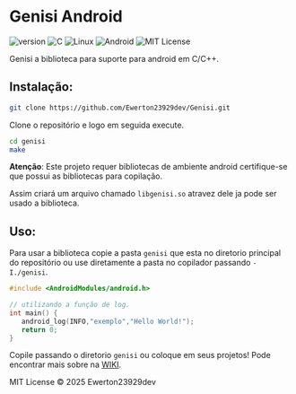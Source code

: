 # **Genisi Android**
![version](https://img.shields.io/badge/Version-1.0.5-green) ![C](https://img.shields.io/badge/Linguagem-C-blue?logo=c) ![Linux](https://img.shields.io/badge/Plataforma_para-Linux-black?logo=linux) ![Android](https://img.shields.io/badge/Feito_para-Android-green?logo=android) ![MIT License](https://img.shields.io/badge/License-MIT-blue.svg)

Genisi a biblioteca para suporte para android em C/C++.

## **Instalação:**
```bash
git clone https://github.com/Ewerton23929dev/Genisi.git
```
Clone o repositório e logo em seguida execute.
```bash
cd genisi
make
```
**Atenção**: Este projeto requer bibliotecas de ambiente android certifique-se que possui as bibliotecas para copilação.

Assim criará um arquivo chamado ``libgenisi.so`` atravez dele ja pode ser usado a biblioteca.

## **Uso:**
Para usar a biblioteca copie a pasta ``genisi`` que esta no diretorio principal do repositório ou use diretamente a pasta no copilador passando ``-I./genisi``.
```c
#include <AndroidModules/android.h>

// utilizando a função de log.
int main() {
   android_log(INFO,"exemplo","Hello World!");
   return 0;
}
```
Copile passando o diretorio ``genisi`` ou coloque em seus projetos!
Pode encontrar mais sobre na [WIKI](https://github.com/Ewerton23929dev/Genisi/wiki).

MIT License © 2025 Ewerton23929dev
